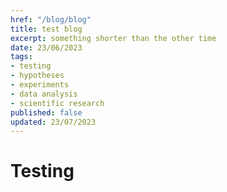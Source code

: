 ```yaml
---
href: "/blog/blog"
title: test blog
excerpt: something shorter than the other time
date: 23/06/2023
tags:
- testing
- hypotheses
- experiments
- data analysis
- scientific research
published: false
updated: 23/07/2023
---
```


# Testing